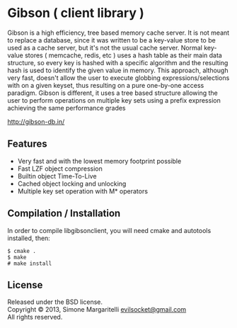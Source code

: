 Gibson ( client library )
===

Gibson is a high efficiency, tree based memory cache server. It is not meant to replace a database, since it was written to be a key-value store to be used as a cache server, but it's not the usual cache server.
Normal key-value stores ( memcache, redis, etc ) uses a hash table as their main data structure, so every key is hashed with a specific algorithm and the resulting hash is used to identify the given value in memory. This approach, although very fast, doesn't allow the user to execute globbing expressions/selections with on a given keyset, thus resulting on a pure one-by-one access paradigm.
Gibson is different, it uses a tree based structure allowing the user to perform operations on multiple key sets using a prefix expression achieving the same performance grades

<http://gibson-db.in/>  

Features
---
* Very fast and with the lowest memory footprint possible
* Fast LZF object compression
* Builtin object Time-To-Live
* Cached object locking and unlocking
* Multiple key set operation with M* operators 


Compilation / Installation
---
In order to compile libgibsonclient, you will need cmake and autotools installed, then:

    $ cmake .
    $ make
    # make install


License
---

Released under the BSD license.  
Copyright &copy; 2013, Simone Margaritelli <evilsocket@gmail.com>  
All rights reserved.

